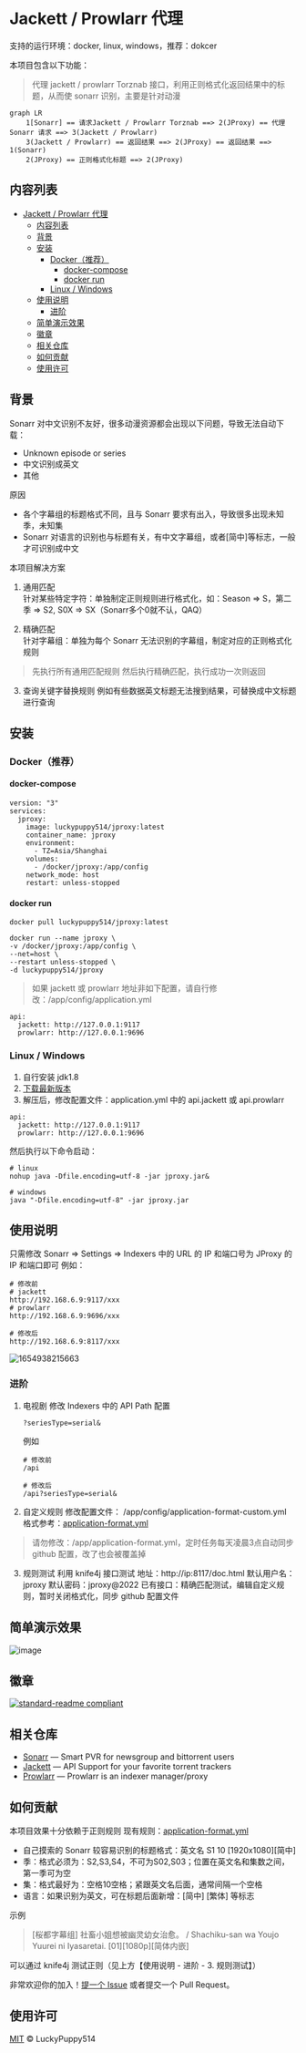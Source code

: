 # Jackett / Prowlarr 代理

支持的运行环境：docker, linux, windows，推荐：dokcer  

本项目包含以下功能：
> 代理 jackett / prowlarr Torznab 接口，利用正则格式化返回结果中的标题，从而使 sonarr 识别，主要是针对动漫

```mermaid
graph LR
    1[Sonarr] == 请求Jackett / Prowlarr Torznab ==> 2(JProxy) == 代理 Sonarr 请求 ==> 3(Jackett / Prowlarr) 
    3(Jackett / Prowlarr) == 返回结果 ==> 2(JProxy) == 返回结果 ==> 1(Sonarr)
    2(JProxy) == 正则格式化标题 ==> 2(JProxy)
```

## 内容列表

- [Jackett / Prowlarr 代理](#jackett--prowlarr-代理)
  - [内容列表](#内容列表)
  - [背景](#背景)
  - [安装](#安装)
    - [Docker（推荐）](#docker推荐)
      - [docker-compose](#docker-compose)
      - [docker run](#docker-run)
    - [Linux / Windows](#linux--windows)
  - [使用说明](#使用说明)
    - [进阶](#进阶)
  - [简单演示效果](#简单演示效果)
  - [徽章](#徽章)
  - [相关仓库](#相关仓库)
  - [如何贡献](#如何贡献)
  - [使用许可](#使用许可)

## 背景

Sonarr 对中文识别不友好，很多动漫资源都会出现以下问题，导致无法自动下载：

+ Unknown episode or series
+ 中文识别成英文
+ 其他

原因

+ 各个字幕组的标题格式不同，且与 Sonarr 要求有出入，导致很多出现未知季，未知集
+ Sonarr 对语言的识别也与标题有关，有中文字幕组，或者[简中]等标志，一般才可识别成中文

本项目解决方案

1. 通用匹配  
   针对某些特定字符：单独制定正则规则进行格式化，如：Season => S，第二季 => S2, S0X => SX（Sonarr多个0就不认，QAQ）  

2. 精确匹配  
   针对字幕组：单独为每个 Sonarr 无法识别的字幕组，制定对应的正则格式化规则  

> 先执行所有通用匹配规则
> 然后执行精确匹配，执行成功一次则返回  

3. 查询关键字替换规则
   例如有些数据英文标题无法搜到结果，可替换成中文标题进行查询

## 安装

### Docker（推荐）

#### docker-compose

```
version: "3"
services:
  jproxy:
    image: luckypuppy514/jproxy:latest
    container_name: jproxy
    environment:
      - TZ=Asia/Shanghai
    volumes:
      - /docker/jproxy:/app/config
    network_mode: host
    restart: unless-stopped
```

#### docker run

```
docker pull luckypuppy514/jproxy:latest

docker run --name jproxy \
-v /docker/jproxy:/app/config \
--net=host \
--restart unless-stopped \
-d luckypuppy514/jproxy
```

> 如果 jackett 或 prowlarr 地址非如下配置，请自行修改：/app/config/application.yml

```
api:
  jackett: http://127.0.0.1:9117
  prowlarr: http://127.0.0.1:9696
```

### Linux / Windows

1. 自行安装 jdk1.8
2. [下载最新版本](https://github.com/LuckyPuppy514/jproxy/releases)
3. 解压后，修改配置文件：application.yml 中的 api.jackett 或 api.prowlarr  
```
api:
  jackett: http://127.0.0.1:9117
  prowlarr: http://127.0.0.1:9696
```

然后执行以下命令启动：

```
# linux
nohup java -Dfile.encoding=utf-8 -jar jproxy.jar&

# windows
java "-Dfile.encoding=utf-8" -jar jproxy.jar
```

## 使用说明
只需修改 Sonarr => Settings => Indexers 中的 URL 的 IP 和端口号为 JProxy 的 IP 和端口即可
例如：
```
# 修改前
# jackett
http://192.168.6.9:9117/xxx
# prowlarr
http://192.168.6.9:9696/xxx

# 修改后
http://192.168.6.9:8117/xxx
```

![1654938215663](https://user-images.githubusercontent.com/53246532/173182502-74cc4e10-e9eb-43a7-8d7d-1fcda01a7d13.jpg)


### 进阶
1. 电视剧
   修改 Indexers 中的 API Path 配置
   ```
   ?seriesType=serial&
   ```
   例如
   ```
   # 修改前
   /api

   # 修改后
   /api?seriesType=serial&
   ```

2. 自定义规则
  修改配置文件： /app/config/application-format-custom.yml
  格式参考：[application-format.yml](https://github.com/LuckyPuppy514/jproxy/blob/main/src/main/resources/application-format.yml)

  > 请勿修改：/app/application-format.yml，定时任务每天凌晨3点自动同步 github 配置，改了也会被覆盖掉

3. 规则测试
  利用 knife4j 接口测试
  地址：http://ip:8117/doc.html
  默认用户名：jproxy
  默认密码：jproxy@2022
  已有接口：精确匹配测试，编辑自定义规则，暂时关闭格式化，同步 github 配置文件

## 简单演示效果
![image](https://user-images.githubusercontent.com/53246532/173182830-70802b63-7761-44b4-be8c-0d829a48e70c.png)

## 徽章

[![standard-readme compliant](https://img.shields.io/badge/readme%20style-standard-brightgreen.svg?style=flat-square)](https://github.com/RichardLitt/standard-readme)


## 相关仓库

- [Sonarr](https://github.com/Sonarr/Sonarr) — Smart PVR for newsgroup and bittorrent users
- [Jackett](https://github.com/Jackett/Jackett) — API Support for your favorite torrent trackers
- [Prowlarr](https://github.com/Prowlarr/Prowlarr) — Prowlarr is an indexer manager/proxy

## 如何贡献

本项目效果十分依赖于正则规则
现有规则：[application-format.yml](https://github.com/LuckyPuppy514/jproxy/blob/main/src/main/resources/application-format.yml)

+ 自己摸索的 Sonarr 较容易识别的标题格式：英文名 S1 10 [1920x1080][简中]
+ 季：格式必须为：S2,S3,S4，不可为S02,S03；位置在英文名和集数之间，第一季可为空
+ 集：格式最好为：空格10空格；紧跟英文名后面，通常间隔一个空格
+ 语言：如果识别为英文，可在标题后面新增：[简中] [繁体] 等标志

示例
> [桜都字幕组] 社畜小姐想被幽灵幼女治愈。 / Shachiku-san wa Youjo Yuurei ni Iyasaretai. [01][1080p][简体内嵌]

可以通过 knife4j 测试正则（见上方【使用说明 - 进阶 - 3. 规则测试】）

非常欢迎你的加入！[提一个 Issue](https://github.com/LuckyPuppy514/Play-With-MPV/issues/new) 或者提交一个 Pull Request。


## 使用许可

[MIT](https://github.com/LuckyPuppy514/Play-With-MPV/blob/main/LICENSE) © LuckyPuppy514
